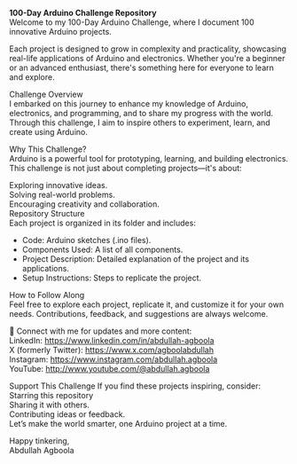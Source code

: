 **100-Day Arduino Challenge Repository**  
Welcome to my 100-Day Arduino Challenge, where I document 100 innovative Arduino projects. 

Each project is designed to grow in complexity and practicality, showcasing real-life applications of Arduino and electronics. Whether you're a beginner or an advanced enthusiast, there's something here for everyone to learn and explore.

Challenge Overview  
I embarked on this journey to enhance my knowledge of Arduino, electronics, and programming, and to share my progress with the world. Through this challenge, I aim to inspire others to experiment, learn, and create using Arduino.

Why This Challenge?  
Arduino is a powerful tool for prototyping, learning, and building electronics. This challenge is not just about completing projects—it's about:

Exploring innovative ideas.  
Solving real-world problems.  
Encouraging creativity and collaboration.  
Repository Structure  
Each project is organized in its folder and includes:  
* Code: Arduino sketches (.ino files).  
* Components Used: A list of all components.  
* Project Description: Detailed explanation of the project and its applications.  
* Setup Instructions: Steps to replicate the project.  

How to Follow Along  
Feel free to explore each project, replicate it, and customize it for your own needs. Contributions, feedback, and suggestions are always welcome.

🔗 Connect with me for updates and more content:    
LinkedIn: https://www.linkedin.com/in/abdullah-agboola  
X (formerly Twitter): https://www.x.com/agboolabdullah  
Instagram: https://www.instagram.com/abdullah.agboola  
YouTube: http://www.youtube.com/@abdullah.agboola  

Support This Challenge
If you find these projects inspiring, consider:  
Starring this repository  
Sharing it with others.  
Contributing ideas or feedback.  
Let’s make the world smarter, one Arduino project at a time.

Happy tinkering,  
Abdullah Agboola

